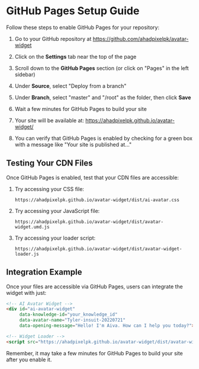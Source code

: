 # GitHub Pages Setup Guide

Follow these steps to enable GitHub Pages for your repository:

1. Go to your GitHub repository at https://github.com/ahadpixelpk/avatar-widget

2. Click on the **Settings** tab near the top of the page

3. Scroll down to the **GitHub Pages** section (or click on "Pages" in the left sidebar)

4. Under **Source**, select "Deploy from a branch"

5. Under **Branch**, select "master" and "/root" as the folder, then click **Save**

6. Wait a few minutes for GitHub Pages to build your site

7. Your site will be available at: https://ahadpixelpk.github.io/avatar-widget/

8. You can verify that GitHub Pages is enabled by checking for a green box with a message like "Your site is published at..."

## Testing Your CDN Files

Once GitHub Pages is enabled, test that your CDN files are accessible:

1. Try accessing your CSS file:
   ```
   https://ahadpixelpk.github.io/avatar-widget/dist/ai-avatar.css
   ```

2. Try accessing your JavaScript file:
   ```
   https://ahadpixelpk.github.io/avatar-widget/dist/avatar-widget.umd.js
   ```

3. Try accessing your loader script:
   ```
   https://ahadpixelpk.github.io/avatar-widget/dist/avatar-widget-loader.js
   ```

## Integration Example

Once your files are accessible via GitHub Pages, users can integrate the widget with just:

```html
<!-- AI Avatar Widget -->
<div id="ai-avatar-widget" 
     data-knowledge-id="your_knowledge_id"
     data-avatar-name="Tyler-insuit-20220721"
     data-opening-message="Hello! I'm Aiva. How can I help you today?"></div>

<!-- Widget Loader -->
<script src="https://ahadpixelpk.github.io/avatar-widget/dist/avatar-widget-loader.js"></script>
```

Remember, it may take a few minutes for GitHub Pages to build your site after you enable it.